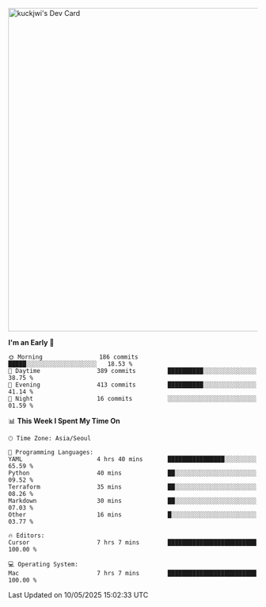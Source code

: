 <a href="https://app.daily.dev/kuckhwancho"><img src="https://api.daily.dev/devcards/v2/efef39c8028947428b3c0b486b9cd9b6.png?r=iz2&type=wide" width="652" alt="kuckjwi's Dev Card"/></a>

<!--START_SECTION:waka-->
**I'm an Early 🐤** 

```text
🌞 Morning                186 commits         █████░░░░░░░░░░░░░░░░░░░░   18.53 % 
🌆 Daytime                389 commits         ██████████░░░░░░░░░░░░░░░   38.75 % 
🌃 Evening                413 commits         ██████████░░░░░░░░░░░░░░░   41.14 % 
🌙 Night                  16 commits          ░░░░░░░░░░░░░░░░░░░░░░░░░   01.59 % 
```


📊 **This Week I Spent My Time On** 

```text
🕑︎ Time Zone: Asia/Seoul

💬 Programming Languages: 
YAML                     4 hrs 40 mins       ████████████████░░░░░░░░░   65.59 % 
Python                   40 mins             ██░░░░░░░░░░░░░░░░░░░░░░░   09.52 % 
Terraform                35 mins             ██░░░░░░░░░░░░░░░░░░░░░░░   08.26 % 
Markdown                 30 mins             ██░░░░░░░░░░░░░░░░░░░░░░░   07.03 % 
Other                    16 mins             █░░░░░░░░░░░░░░░░░░░░░░░░   03.77 % 

🔥 Editors: 
Cursor                   7 hrs 7 mins        █████████████████████████   100.00 % 

💻 Operating System: 
Mac                      7 hrs 7 mins        █████████████████████████   100.00 % 
```


 Last Updated on 10/05/2025 15:02:33 UTC
<!--END_SECTION:waka-->
